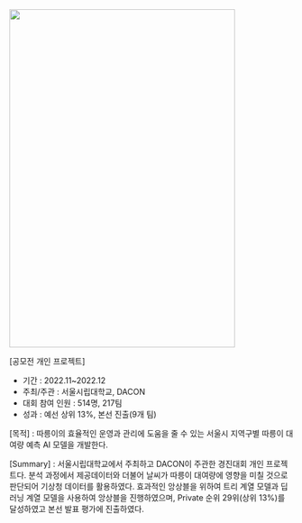 <img src='https://user-images.githubusercontent.com/86222332/210039567-c52611a4-e24f-4ad1-91f8-9a6628003ea9.png' height=600 width=400/>

[공모전 개인 프로젝트]

- 기간 : 2022.11~2022.12
- 주최/주관 : 서울시립대학교, DACON
- 대회 참여 인원 : 514명, 217팀
- 성과 : 예선 상위 13%, 본선 진출(9개 팀)

[목적] : 따릉이의 효율적인 운영과 관리에 도움을 줄 수 있는 서울시 지역구별 따릉이 대여량 예측 AI 모델을 개발한다.  

[Summary] : 서울시립대학교에서 주최하고 DACON이 주관한 경진대회 개인 프로젝트다.
분석 과정에서 제공데이터와 더불어 날씨가 따릉이 대여량에 영향을 미칠 것으로 판단되어 기상청 데이터를 활용하였다.
효과적인 앙상블을 위하여 트리 계열 모델과 딥러닝 계열 모델을 사용하여 앙상블을 진행하였으며, Private 순위 29위(상위 13%)를 달성하였고 본선 발표 평가에 진출하였다.
